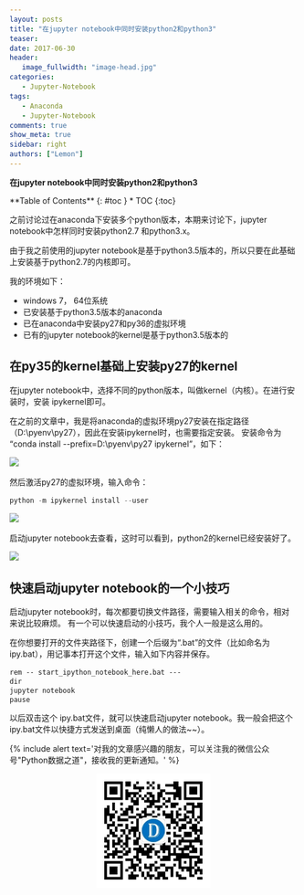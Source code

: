 ```yaml
---
layout: posts
title: "在jupyter notebook中同时安装python2和python3"
teaser:
date: 2017-06-30
header:
   image_fullwidth: "image-head.jpg"
categories:
   - Jupyter-Notebook
tags:
   - Anaconda
   - Jupyter-Notebook
comments: true
show_meta: true
sidebar: right
authors: ["Lemon"]
---
```


**在jupyter notebook中同时安装python2和python3**


<div class="panel radius" markdown="1">
**Table of Contents**
{: #toc }
*  TOC
{:toc}
</div>





之前讨论过在anaconda下安装多个python版本，本期来讨论下，jupyter notebook中怎样同时安装python2.7 和python3.x。

由于我之前使用的jupyter notebook是基于python3.5版本的，所以只要在此基础上安装基于python2.7的内核即可。

我的环境如下：
* windows 7， 64位系统
* 已安装基于python3.5版本的anaconda
* 已在anaconda中安装py27和py36的虚拟环境
* 已有的jupyter notebook的kernel是基于python3.5版本的

## 在py35的kernel基础上安装py27的kernel
在jupyter notebook中，选择不同的python版本，叫做kernel（内核）。在进行安装时，安装 ipykernel即可。

在之前的文章中，我是将anaconda的虚拟环境py27安装在指定路径（D:\pyenv\py27），因此在安装ipykernel时，也需要指定安装。
安装命令为 “conda install --prefix=D:\pyenv\py27 ipykernel”，如下：

![](http://oqb5ftrdh.bkt.clouddn.com/17-6-29/17825040.jpg)

然后激活py27的虚拟环境，输入命令：

```python
python -m ipykernel install --user
```

![](http://oqb5ftrdh.bkt.clouddn.com/17-6-29/11590887.jpg)

启动jupyter notebook去查看，这时可以看到，python2的kernel已经安装好了。

![](http://oqb5ftrdh.bkt.clouddn.com/17-6-29/37253866.jpg)


## 快速启动jupyter notebook的一个小技巧

启动jupyter notebook时，每次都要切换文件路径，需要输入相关的命令，相对来说比较麻烦。
有一个可以快速启动的小技巧，我个人一般是这么用的。

在你想要打开的文件夹路径下，创建一个后缀为“.bat”的文件（比如命名为 ipy.bat），用记事本打开这个文件，输入如下内容并保存。

```
rem -- start_ipython_notebook_here.bat ---
dir
jupyter notebook
pause

```

以后双击这个 ipy.bat文件，就可以快速启动jupyter notebook。我一般会把这个 ipy.bat文件以快捷方式发送到桌面（纯懒人的做法~~）。




{% include alert text='对我的文章感兴趣的朋友，可以关注我的微信公众号"Python数据之道"，接收我的更新通知。' %}

<div align="center"><img src="/images/qrcode.jpg" width="200"/></div>
